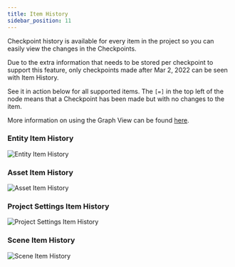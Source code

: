 ```yaml
---
title: Item History
sidebar_position: 11
---
```


Checkpoint history is available for every item in the project so you can easily view the changes in the Checkpoints.

Due to the extra information that needs to be stored per checkpoint to support this feature, only checkpoints made after Mar 2, 2022 can be seen with Item History.

See it in action below for all supported items. The `[=]` in the top left of the node means that a Checkpoint has been made but with no changes to the item.

More information on using the Graph View can be found [here][graph-view].

### Entity Item History

![Entity Item History](/img/user-manual/version-control/item-history/entity-item-history.gif)

### Asset Item History

![Asset Item History](/img/user-manual/version-control/item-history/asset-item-history.gif)

### Project Settings Item History

![Project Settings Item History](/img/user-manual/version-control/item-history/project-item-history.gif)

### Scene Item History

![Scene Item History](/img/user-manual/version-control/item-history/scene-item-history.gif)

[graph-view]: /user-manual/version-control/graph-view/
